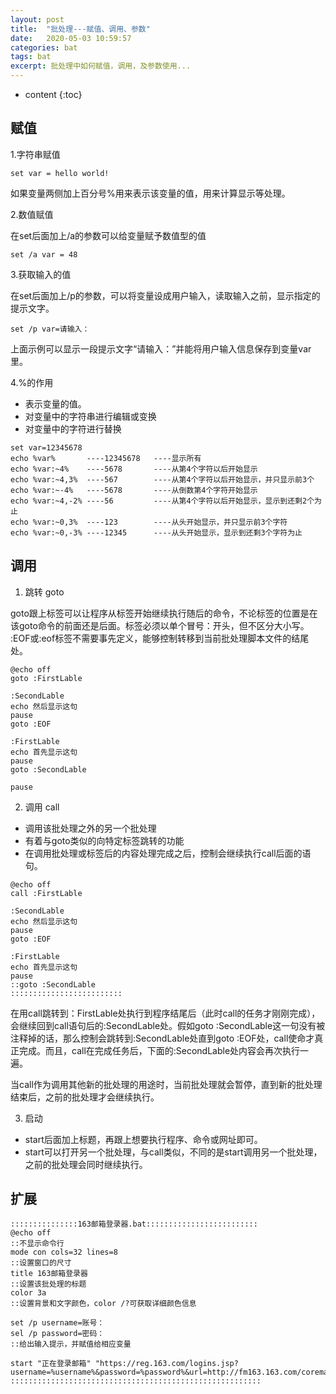 ```yaml
---
layout: post
title:  "批处理---赋值、调用、参数"
date:   2020-05-03 10:59:57
categories: bat
tags: bat 
excerpt: 批处理中如何赋值，调用，及参数使用...
---
```

* content
{:toc}  

## 赋值

1.字符串赋值

```
set var = hello world!
```
如果变量两侧加上百分号%用来表示该变量的值，用来计算显示等处理。

2.数值赋值

在set后面加上/a的参数可以给变量赋予数值型的值
```
set /a var = 48
```

3.获取输入的值

在set后面加上/p的参数，可以将变量设成用户输入，读取输入之前，显示指定的提示文字。
```
set /p var=请输入：
```
上面示例可以显示一段提示文字“请输入：”并能将用户输入信息保存到变量var里。

4.%的作用

* 表示变量的值。
* 对变量中的字符串进行编辑或变换
* 对变量中的字符进行替换
```
set var=12345678
echo %var%       ----12345678   ----显示所有
echo %var:~4%    ----5678       ----从第4个字符以后开始显示
echo %var:~4,3%  ----567        ----从第4个字符以后开始显示，并只显示前3个
echo %var:~-4%   ----5678       ----从倒数第4个字符开始显示
echo %var:~4,-2% ----56         ----从第4个字符以后开始显示，显示到还剩2个为止
echo %var:~0,3%  ----123        ----从头开始显示，并只显示前3个字符
echo %var:~0,-3% ----12345      ----从头开始显示，显示到还剩3个字符为止
```

## 调用

1. 跳转 goto

goto跟上标签可以让程序从标签开始继续执行随后的命令，不论标签的位置是在该goto命令的前面还是后面。标签必须以单个冒号：开头，但不区分大小写。
:EOF或:eof标签不需要事先定义，能够控制转移到当前批处理脚本文件的结尾处。

```
@echo off
goto :FirstLable

:SecondLable
echo 然后显示这句
pause
goto :EOF

:FirstLable
echo 首先显示这句
pause
goto :SecondLable

pause
```

2. 调用 call

* 调用该批处理之外的另一个批处理
* 有着与goto类似的向特定标签跳转的功能
* 在调用批处理或标签后的内容处理完成之后，控制会继续执行call后面的语句。

```
@echo off
call :FirstLable

:SecondLable
echo 然后显示这句
pause
goto :EOF

:FirstLable
echo 首先显示这句
pause
::goto :SecondLable
:::::::::::::::::::::::::
```

在用call跳转到：FirstLable处执行到程序结尾后（此时call的任务才刚刚完成），会继续回到call语句后的:SecondLable处。假如goto :SecondLable这一句没有被注释掉的话，那么控制会跳转到:SecondLable处直到goto :EOF处，call使命才真正完成。而且，call在完成任务后，下面的:SecondLable处内容会再次执行一遍。

当call作为调用其他新的批处理的用途时，当前批处理就会暂停，直到新的批处理结束后，之前的批处理才会继续执行。

3. 启动

* start后面加上标题，再跟上想要执行程序、命令或网址即可。
* start可以打开另一个批处理，与call类似，不同的是start调用另一个批处理，之前的批处理会同时继续执行。

## 扩展

```
:::::::::::::::163邮箱登录器.bat:::::::::::::::::::::::::
@echo off
::不显示命令行
mode con cols=32 lines=8
::设置窗口的尺寸
title 163邮箱登录器
::设置该批处理的标题
color 3a
::设置背景和文字颜色，color /?可获取详细颜色信息

set /p username=账号：
sel /p password=密码：
::给出输入提示，并赋值给相应变量

start "正在登录邮箱" "https://reg.163.com/logins.jsp?username=%username%&password=%password%&url=http://fm163.163.com/coremail/fcg/ntesdoor2"
::::::::::::::::::::::::::::::::::::::::::::::::::::::::

```
